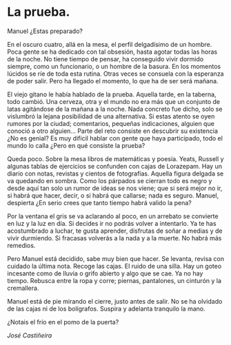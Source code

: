 # La prueba.

Manuel ¿Estas preparado? 

En el oscuro cuatro, allá en la mesa, el perfil delgadísimo de un hombre. Poca gente se ha dedicado con tal obsesión, hasta agotar todas las horas de la noche. No tiene tiempo de pensar, ha conseguido vivir dormido siempre, como un funcionario, o un hombre de la basura. En los momentos lúcidos se ríe de toda esta rutina. Otras veces se consuela con la esperanza de poder salir. Pero ha llegado el momento, lo que ha de ser será mañana.

El viejo gitano le habı́a hablado de la prueba. Aquella tarde, en la taberna, todo cambió. Una cerveza, otra y el mundo no era más que un conjunto de latas agitándose de la mañana a la noche. Nada concreto fue dicho, solo se vislumbró la lejana posibilidad de una alternativa. Si estas atento se oyen rumores por la ciudad; comentarios,  pequeñas indicaciones, alguien que conoció a otro alguien... Parte del reto consiste en descubrir su existencia ¿No es genial? Es muy difı́cil hablar con gente que haya participado, todo el mundo lo calla ¿Pero en qué consiste la prueba?

Queda poco. Sobre la mesa libros de matemáticas y poesía. Yeats, Russell y algunas tablas de ejercicios se confunden con cajas de Lorazepam. Hay un diario con notas, revistas y cientos de fotografías. Aquella figura delgada se va quedando en sombra. Como los párpados se cierran todo es negro y desde aquı́ tan solo un rumor de ideas se nos viene; que si será mejor no ir, si habrá que hacer, decir, o si habrá que callarse; nada es seguro. Manuel, despierta ¿En serio crees que tanto tiempo habrá valido la pena?

Por la ventana el gris se va aclarando al poco, en un arrebato se convierte en luz y la luz en dı́a. Si decides ir no podrás volver a intentarlo. Ya te has acostumbrado a luchar, te gusta aprender, disfrutas de soñar a medias y de vivir durmiendo. Si fracasas volverás a la nada y a la muerte. No habrá más remedios.

Pero Manuel está decidido, sabe muy bien que hacer. Se levanta, revisa con cuidado la última nota. Recoge las cajas. El ruido de una silla. Hay un goteo incesante como de lluvia o grifo abierto y algo que se cae. Ya no hay tiempo. Rebusca entre la ropa y corre; piernas, pantalones, un cinturón y la cremallera.

Manuel está de pie mirando el cierre, justo antes de salir. No se ha olvidado de las cajas ni de los bolígrafos. Suspira y adelanta tranquilo la mano.

¿Notais el frı́o en el pomo de la puerta?

*José Castiñeira*
